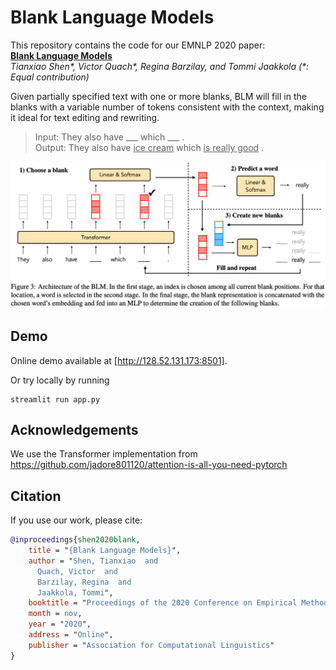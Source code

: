 # Blank Language Models

This repository contains the code for our EMNLP 2020 paper:  
[**Blank Language Models**](https://arxiv.org/abs/2002.03079)  
*Tianxiao Shen&ast;, Victor Quach&ast;, Regina Barzilay, and Tommi Jaakkola (&ast;: Equal contribution)*

Given partially specified text with one or more blanks, BLM will fill in the blanks with a variable number of tokens consistent with the context, making it ideal for text editing and rewriting.

> Input:  They also have \___ which \___ .  
> Output: They also have <ins>ice cream</ins> which <ins>is really good</ins> .

<p align="center"><img width=900 src="img/model.png"></p>

## Demo

Online demo available at [http://128.52.131.173:8501].

Or try locally by running

```
streamlit run app.py
```


## Acknowledgements
We use the Transformer implementation from https://github.com/jadore801120/attention-is-all-you-need-pytorch


## Citation

If you use our work, please cite:

```bibtex
@inproceedings{shen2020blank,
    title = "{Blank Language Models}",
    author = "Shen, Tianxiao  and
      Quach, Victor  and
      Barzilay, Regina  and
      Jaakkola, Tommi",
    booktitle = "Proceedings of the 2020 Conference on Empirical Methods in Natural Language Processing",
    month = nov,
    year = "2020",
    address = "Online",
    publisher = "Association for Computational Linguistics"
}
```

